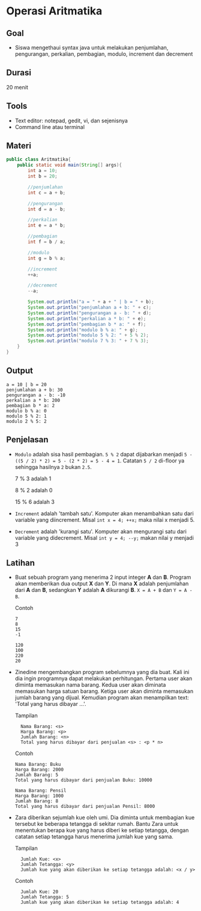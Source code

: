 # Operasi Aritmatika

## Goal
* Siswa mengethaui syntax java untuk melakukan penjumlahan, pengurangan, perkalian, pembagian, modulo, increment dan decrement

## Durasi
20 menit

## Tools
* Text editor: notepad, gedit, vi, dan sejenisnya
* Command line atau terminal

## Materi
```java
public class Aritmatika{
	public static void main(String[] args){
		int a = 10;
		int b = 20;

		//penjumlahan
		int c = a + b;

		//pengurangan
		int d = a - b;

		//perkalian
		int e = a * b;

		//pembagian
		int f = b / a;

		//modulo
		int g = b % a;

		//increment
		++a;

		//decrement
		--a;

		System.out.println("a = " + a + " | b = " + b);
		System.out.println("penjumlahan a + b: " + c);
		System.out.println("pengurangan a - b: " + d);
		System.out.println("perkalian a * b: " + e);
		System.out.println("pembagian b * a: " + f);
		System.out.println("modulo b % a: " + g);
		System.out.println("modulo 5 % 2: " + 5 % 2);
		System.out.println("modulo 7 % 3: " + 7 % 3);
	}
}
```
## Output
```
a = 10 | b = 20
penjumlahan a + b: 30
pengurangan a - b: -10
perkalian a * b: 200
pembagian b * a: 2
modulo b % a: 0
modulo 5 % 2: 1
modulo 2 % 5: 2
```

## Penjelasan
* `Modulo` adalah sisa hasil pembagian. `5 % 2` dapat dijabarkan menjadi `5 - ((5 / 2) * 2) = 5 - (2 * 2) = 5 - 4 = 1`. Catatan `5 / 2` di-floor ya sehingga hasilnya `2` bukan `2.5`.

	7 % 3 adalah 1

	8 % 2 adalah 0

	15 % 6 adalah 3
* `Increment` adalah 'tambah satu'. Komputer akan menambahkan satu dari variable yang diincrement. Misal `int x = 4; ++x;` maka nilai x menjadi 5.
* `Decrement` adalah 'kurangi satu'. Komputer akan mengurangi satu dari variable yang didecrement. Misal `int y = 4; --y;` makan nilai y menjadi 3



## Latihan
* Buat sebuah program yang menerima 2 input integer **A** dan **B**. Program akan memberikan dua output **X** dan **Y**. Di mana **X** adalah penjumlahan dari **A** dan **B**, sedangkan **Y** adalah **A** dikurangi **B**. `X = A + B` dan `Y = A - B`.

	Contoh

	```
	7
	8
	15
	-1
	```
	```
	120
	100
	220
	20
	```
* Zinedine mengembangkan program sebelumnya yang dia buat. Kali ini dia ingin programnya dapat melakukan perhitungan. Pertama user akan diminta memasukan nama barang. Kedua user akan diminata memasukan harga satuan barang. Ketiga user akan diminta memasukan jumlah barang yang dijual. Kemudian program akan menampilkan text: 'Total yang harus dibayar ...'.
	
	Tampilan

		Nama Barang: <s>
		Harga Barang: <p>
		Jumlah Barang: <n>
		Total yang harus dibayar dari penjualan <s> : <p * n>

	Contoh

	```
	Nama Barang: Buku
	Harga Barang: 2000
	Jumlah Barang: 5
	Total yang harus dibayar dari penjualan Buku: 10000
	```
	```
	Nama Barang: Pensil
	Harga Barang: 1000
	Jumlah Barang: 8
	Total yang harus dibayar dari penjualan Pensil: 8000
	```
* Zara diberikan sejumlah kue oleh umi. Dia diminta untuk membagian kue tersebut ke beberapa tetangga di sekitar rumah. Bantu Zara untuk menentukan berapa kue yang harus diberi ke setiap tetangga, dengan catatan setiap tetangga harus menerima jumlah kue yang sama.

	Tampilan

		Jumlah Kue: <x>
		Jumlah Tetangga: <y>
		Jumlah kue yang akan diberikan ke setiap tetangga adalah: <x / y>

	Contoh

		Jumlah Kue: 20
		Jumlah Tetangga: 5
		Jumlah kue yang akan diberikan ke setiap tetangga adalah: 4